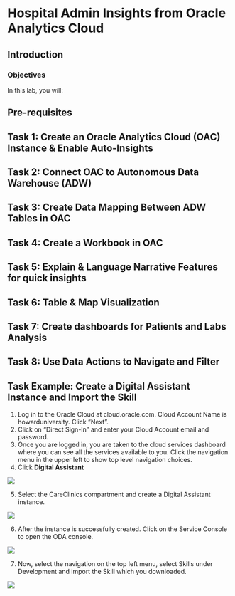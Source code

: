 # Hospital Admin Insights from Oracle Analytics Cloud
## Introduction

### Objectives

In this lab, you will:



## Pre-requisites 



## Task 1: Create an Oracle Analytics Cloud (OAC) Instance & Enable Auto-Insights
## Task 2: Connect OAC to Autonomous Data Warehouse (ADW)
## Task 3: Create Data Mapping Between ADW Tables in OAC
## Task 4: Create a Workbook in OAC
## Task 5: Explain & Language Narrative Features for quick insights
## Task 6: Table & Map Visualization
## Task 7: Create dashboards for Patients and Labs Analysis
## Task 8: Use Data Actions to Navigate and Filter

## Task Example: Create a Digital Assistant Instance and Import the Skill
1. Log in to the Oracle Cloud at cloud.oracle.com. Cloud Account Name is howarduniversity. Click “Next”.
2. Click on “Direct Sign-In” and enter your Cloud Account email and password.
3. Once you are logged in, you are taken to the cloud services dashboard where you can see all the services available to you. Click the navigation menu in the upper left to show top level navigation choices.
4. Click **Digital Assistant**

  ![](images/odanav.png " ")

5. Select the CareClinics compartment and create a Digital Assistant instance. 

  ![](images/1-createoda.png " ")

6. After the instance is successfully created. Click on the Service Console to open the ODA console. 

  ![](images/1-servconsole.png " ")

7. Now, select the navigation on the top left menu, select Skills under Development and import the Skill which you downloaded.

  ![](images/1-imp.png " ")

